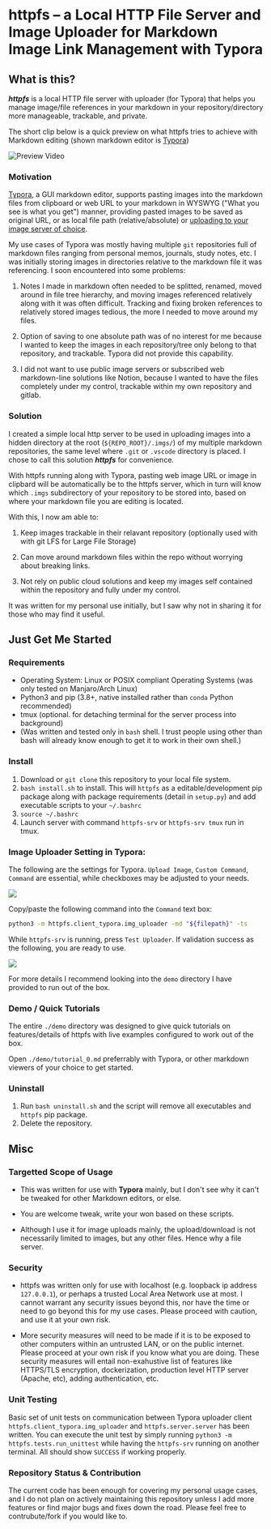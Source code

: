 # httpfs – a Local HTTP File Server and Image Uploader for Markdown Image Link Management with Typora

## What is this?

***httpfs*** is a local HTTP file server with uploader (for Typora) that helps you manage image/file references in your markdown in your repository/directory more manageable, trackable, and private.

The short clip below is a quick preview on what httpfs tries to achieve with Markdown editing (shown markdown editor is [Typora](https://typora.io))

![Preview Video](./demo/preview.gif)

### Motivation
[Typora](https://typora.io), a GUI markdown editor, supports pasting images into the markdown files from clipboard or web URL to your markdown in WYSWYG ("What you see is what you get") manner, providing pasted images to be saved as original URL, or as local file path (relative/absolute) or [uploading to your image server of choice](https://support.typora.io/Upload-Image/).

My use cases of Typora was mostly having multiple `git` repositories full of markdown files ranging from personal memos, journals, study notes, etc. I was initially storing images in directories relative to the markdown file it was referencing. I soon encountered into some problems:

1. Notes I made in markdown often needed to be splitted, renamed, moved around in file tree hierarchy, and moving images referenced relatively along with it was often difficult. Tracking and fixing broken references to relatively stored images tedious, the more I needed to move around my files.

2. Option of saving to one absolute path was of no interest for me because I wanted to keep the images in each repository/tree only belong to that repository, and trackable. Typora did not provide this capability.

3. I did not want to use public image servers or subscribed web markdown-line solutions like Notion, because I wanted to have the files completely under my control, trackable within my own repository and gitlab.

### Solution

I created a simple local http server to be used in uploading images into a hidden directory at the root (`${REPO_ROOT}/.imgs/`) of my multiple markdown repositories, the same level where `.git` or `.vscode` directory is placed. I chose to call this solution ***httpfs*** for convenience.

With httpfs running along with Typora, pasting web image URL or image in clipbard will be automatically be to the httpfs server, which in turn will know which `.imgs` subdirectory of your repository to be stored into, based on where your markdown file you are editing is located.

 With this, I now am able to:

1. Keep images trackable in their relavant repository (optionally used with with git LFS for Large File Storage)

2. Can move around markdown files within the repo without worrying about breaking links.

3. Not rely on public cloud solutions and keep my images self contained within the repository and fully under my control.

It was written for my personal use initially, but I saw why not in sharing it for those who may find it useful.


## Just Get Me Started

### Requirements

- Operating System: Linux or POSIX compliant Operating Systems (was only tested on Manjaro/Arch Linux)
- Python3 and pip (3.8+, native installed rather than `conda` Python recommended)
- tmux (optional. for detaching terminal for the server process into background)
- (Was written and tested only in `bash` shell. I trust people using other than bash will already know enough to get it to work in their own shell.)

### Install
1. Download or `git clone` this repository to your local file system.
2. `bash install.sh` to install. This will `httpfs` as a editable/development pip package along with package requirements (detail in `setup.py`) and add executable scripts to your `~/.bashrc`
3. `source ~/.bashrc`
4. Launch server with command `httpfs-srv` or `httpfs-srv tmux` run in tmux.

### Image Uploader Setting in Typora:

The following are the settings for Typora. `Upload Image`, `Custom Command`, `Command` are essential, while checkboxes may be adjusted to your needs.

![](./demo/defaultDir/.imgs/typora_img_uploader1.png)

Copy/paste the following command into the `Command` text box:

```bash
python3 -m httpfs.client_typora.img_uploader -md "${filepath}" -ts
```

While `httpfs-srv` is running, press `Test Uploader`. If validation success as the following, you are ready to use.

![](./demo/defaultDir/.imgs/typora_img_uploader2.png)


For more details I recommend looking into the `demo` directory I have provided to run out of the box.

### Demo / Quick Tutorials

The entire `./demo` directory was designed to give quick tutorials on features/details of httpfs with live examples configured to work out of the box.

Open  `./demo/tutorial_0.md` preferrably with Typora, or other markdown viewers of your choice to get started.

### Uninstall

1. Run `bash uninstall.sh` and the script will remove all executables and `httpfs` pip package.
2. Delete the repository.

## Misc
### Targetted Scope of Usage

- This was written for use with **Typora** mainly, but I don't see why it can't be tweaked for other Markdown editors, or else.

- You are welcome tweak, write your won based on these scripts.

- Although I use it for image uploads mainly, the upload/download is not necessarily limited to images, but any other files. Hence why a file server.

### Security

- httpfs was written only for use with localhost (e.g. loopback ip address `127.0.0.1`), or perhaps a trusted Local Area Network use at most. I cannot warrant any security issues beyond this, nor have the time or need to go beyond this for my use cases. Please proceed with caution, and use it at your own risk.

- More security measures will need to be made if it is to be exposed to other computers within an untrusted LAN, or on the public internet. Please proceed at your own risk if you know what you are doing. These security measures will entail non-exahustive list of features like HTTPS/TLS encryption, dockerization, production level HTTP server (Apache, etc), adding authentication, etc.

### Unit Testing

Basic set of unit tests on communication between Typora uploader client `httpfs.client_typora.img_uploader` and `httpfs.server.server` has been written. You can execute the unit test by simply running `python3 -m httpfs.tests.run_unittest` while having the `httpfs-srv` running on another terminal. All should show `SUCCESS` if working properly.

### Repository Status & Contribution

The current code has been enough for covering my personal usage cases, and I do not plan on actively maintaining this repository unless I add more features or find major bugs and fixes down the road. Please feel free to contrubute/fork if you would like to.